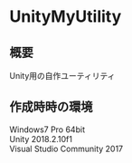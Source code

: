 # UnityMyUtility

## 概要  
Unity用の自作ユーティリティ
<br /> 
## 作成時時の環境  
Windows7 Pro 64bit  
Unity 2018.2.10f1  
Visual Studio Community 2017  

